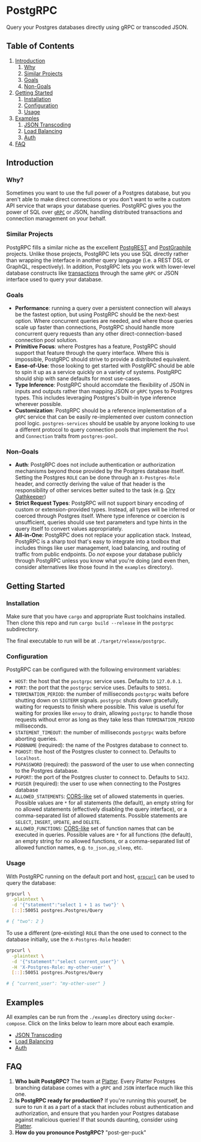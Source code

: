 # PostgRPC

Query your Postgres databases directly using gRPC or transcoded JSON.

## Table of Contents

1. [Introduction](#introduction)
    1. [Why](#why)
    2. [Similar Projects](#similar-projects)
    3. [Goals](#goals)
    4. [Non-Goals](#non-goals)
2. [Getting Started](#getting-started)
    1. [Installation](#installation)
    2. [Configuration](#configuration)
    3. [Usage](#usage)
3. [Examples](#examples)
    1. [JSON Transcoding](https://github.com/boilerplatter/postgrpc/tree/master/postgrpc/examples/json-transcoding)
    2. [Load Balancing](https://github.com/boilerplatter/postgrpc/tree/master/postgrpc/examples/load-balancing)
    3. [Auth](https://github.com/boilerplatter/postgrpc/tree/master/postgrpc/examples/auth)
4. [FAQ](#faq)

## Introduction

### Why?

Sometimes you want to use the full power of a Postgres database, but you aren't able to make direct connections or you don't want to write a custom API service that wraps your database queries. PostgRPC gives you the power of SQL over [`gRPC`](https://grpc.io/) or JSON, handling distributed transactions and connection management on your behalf.

### Similar Projects

PostgRPC fills a similar niche as the excellent [PostgREST](https://postgrest.org/en/v8.0/) and [PostGraphile](https://www.graphile.org/postgraphile/) projects. Unlike those projects, PostgRPC lets you use SQL directly rather than wrapping the interface in another query language (i.e. a REST DSL or GraphQL, respectively). In addition, PostgRPC lets you work with lower-level database constructs like [transactions](https://www.postgresql.org/docs/current/tutorial-transactions.html) through the same `gRPC` or JSON interface used to query your database.

### Goals

- **Performance**: running a query over a persistent connection will always be the fastest option, but using PostgRPC should be the next-best option. Where concurrent queries are needed, and where those queries scale up faster than connections, PostgRPC should handle more concurrent query requests than any other direct-connection-based connection pool solution.
- **Primitive Focus**: where Postgres has a feature, PostgRPC should support that feature through the query interface. Where this is impossible, PostgRPC should strive to provide a distributed equivalent.
- **Ease-of-Use**: those looking to get started with PostgRPC should be able to spin it up as a service quickly on a variety of systems. PostgRPC should ship with sane defaults for most use-cases.
- **Type Inference**: PostgRPC should accomdate the flexibility of JSON in inputs and outputs rather than mapping JSON or `gRPC` types to Postgres types. This includes leveraging Postgres's built-in type inference wherever possible.
- **Customization**: PostgRPC should be a reference implementation of a `gRPC` service that can be easily re-implemented over custom connection pool logic. `postgres-services` should be usable by anyone looking to use a different protocol to query connection pools that implement the `Pool` and `Connection` traits from `postgres-pool`.

### Non-Goals

- **Auth**: PostgRPC does not include authentication or authorization mechanisms beyond those provided by the Postgres database itself. Setting the Postgres `ROLE` can be done through an `X-Postgres-Role` header, and correctly deriving the value of that header is the responsibility of other services better suited to the task (e.g. [Ory Oathkeeper](https://www.ory.sh/oathkeeper/docs/next/))
- **Strict Request Types**: PostgRPC will not support binary encoding of custom or extension-provided types. Instead, all types will be inferred or coerced through Postgres itself. Where type inference or coercion is unsufficient, queries should use text parameters and type hints in the query itself to convert values appropriately.
- **All-in-One**: PostgRPC does not replace your application stack. Instead, PostgRPC is a sharp tool that's easy to integrate into a toolbox that includes things like user management, load balancing, and routing of traffic from public endpoints. Do _not_ expose your database publicly through PostgRPC unless you know what you're doing (and even then, consider alternatives like those found in the `examples` directory).

## Getting Started

### Installation

Make sure that you have `cargo` and appropriate Rust toolchains installed. Then clone this repo and run `cargo build --release` in the `postgrpc` subdirectory.

The final executable to run will be at `./target/release/postgrpc`.

### Configuration

PostgRPC can be configured with the following environment variables:

- `HOST`: the host that the `postgrpc` service uses. Defaults to `127.0.0.1`.
- `PORT`: the port that the `postgrpc` service uses. Defaults to `50051`. 
- `TERMINATION_PERIOD`: the number of milliseconds `postgrpc` waits before shutting down on `SIGTERM` signals. `postgrpc` shuts down gracefully, waiting for requests to finish where possible. This value is useful for waiting for proxies like `envoy` to drain, allowing `postgrpc` to handle those requests without error as long as they take less than `TERMINATION_PERIOD` milliseconds.
- `STATEMENT_TIMEOUT`: the number of milliseconds `postgrpc` waits before aborting queries.
- `PGDBNAME` (required): the name of the Postgres database to connect to.
- `PGHOST`: the host of the Postgres cluster to connect to. Defaults to `localhost`.
- `PGPASSWORD` (required): the password of the user to use when connecting to the Postgres database.
- `PGPORT`: the port of the Postgres cluster to connect to. Defaults to `5432`.
- `PGUSER` (required): the user to use when connecting to the Postgres database
- `ALLOWED_STATEMENTS`: [CORS-like](https://developer.mozilla.org/en-US/docs/Web/HTTP/CORS) set of allowed statements in queries. Possible values are `*` for all statements (the default), an empty string for no allowed statements (effectively disabling the query interface), or a comma-separated list of allowed statements. Possible statements are `SELECT`, `INSERT`, `UPDATE`, and `DELETE`.
- `ALLOWED_FUNCTIONS`: [CORS-like](https://developer.mozilla.org/en-US/docs/Web/HTTP/CORS) set of function names that can be executed in queries. Possible values are `*` for all functions (the default), an empty string for no allowed functions, or a comma-separated list of allowed function names, e.g. `to_json,pg_sleep`, etc.

### Usage

With PostgRPC running on the default port and host, [`grpcurl`](https://github.com/fullstorydev/grpcurl) can be used to query the database:

```bash
grpcurl \
  -plaintext \
  -d '{"statement":"select 1 + 1 as two"}' \
  [::]:50051 postgres.Postgres/Query

# { "two": 2 }
```

To use a different (pre-existing) `ROLE` than the one used to connect to the database initially, use the `X-Postgres-Role` header:

```bash
grpcurl \
  -plaintext \
  -d '{"statement":"select current_user"}' \
  -H 'X-Postgres-Role: my-other-user' \
  [::]:50051 postgres.Postgres/Query

# { "current_user": "my-other-user" }
```

## Examples

All examples can be run from the `./examples` directory using `docker-compose`. Click on the links below to learn more about each example.

- [JSON Transcoding](https://github.com/boilerplatter/postgrpc/tree/master/postgrpc/examples/json-transcoding)
- [Load Balancing](https://github.com/boilerplatter/postgrpc/tree/master/postgrpc/examples/load-balancing)
- [Auth](https://github.com/boilerplatter/postgrpc/tree/master/postgrpc/examples/auth)

## FAQ

1. **Who built PostgRPC?** The team at [Platter](https://platter.dev). Every Platter Postgres branching database comes with a `gRPC` and `JSON` interface much like this one.
2. **Is PostgRPC ready for production?** If you're running this yourself, be sure to run it as a part of a stack that includes robust authentication and authorization, and ensure that you harden your Postgres database against malicious queries! If that sounds daunting, consider using [Platter](https://platter.dev). 
3. **How do you pronounce PostgRPC?** "post-ger-puck"
